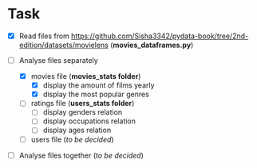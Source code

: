 # Task
- [x] Read files from https://github.com/Sisha3342/pydata-book/tree/2nd-edition/datasets/movielens 
(**movies_dataframes.py**)

- [ ] Analyse files separately
    - [x] movies file (**movies_stats folder**)
        - [x] display the amount of films yearly
        - [x] display the most popular genres
    - [ ] ratings file (**users_stats folder**)
		- [ ] display genders relation
		- [ ] display occupations relation
		- [ ] display ages relation
    - [ ] users file (*to be decided*)
- [ ] Analyse files together (*to be decided*)